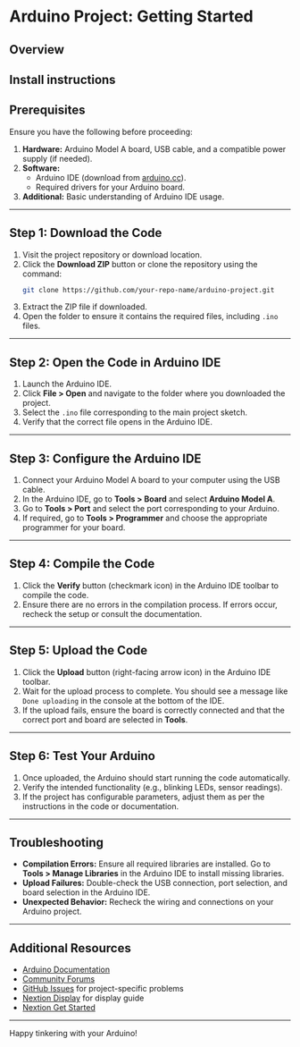 # Arduino Project: Getting Started

## Overview
Install instructions
---

## Prerequisites
Ensure you have the following before proceeding:

1. **Hardware:** Arduino Model A board, USB cable, and a compatible power supply (if needed).
2. **Software:**
   - Arduino IDE (download from [arduino.cc](https://www.arduino.cc/en/software)).
   - Required drivers for your Arduino board.
3. **Additional:** Basic understanding of Arduino IDE usage.

---

## Step 1: Download the Code

1. Visit the project repository or download location.
2. Click the **Download ZIP** button or clone the repository using the command:
   ```bash
   git clone https://github.com/your-repo-name/arduino-project.git
   ```
3. Extract the ZIP file if downloaded.
4. Open the folder to ensure it contains the required files, including `.ino` files.

---

## Step 2: Open the Code in Arduino IDE

1. Launch the Arduino IDE.
2. Click **File > Open** and navigate to the folder where you downloaded the project.
3. Select the `.ino` file corresponding to the main project sketch.
4. Verify that the correct file opens in the Arduino IDE.

---

## Step 3: Configure the Arduino IDE

1. Connect your Arduino Model A board to your computer using the USB cable.
2. In the Arduino IDE, go to **Tools > Board** and select **Arduino Model A**.
3. Go to **Tools > Port** and select the port corresponding to your Arduino.
4. If required, go to **Tools > Programmer** and choose the appropriate programmer for your board.

---

## Step 4: Compile the Code

1. Click the **Verify** button (checkmark icon) in the Arduino IDE toolbar to compile the code.
2. Ensure there are no errors in the compilation process. If errors occur, recheck the setup or consult the documentation.

---

## Step 5: Upload the Code

1. Click the **Upload** button (right-facing arrow icon) in the Arduino IDE toolbar.
2. Wait for the upload process to complete. You should see a message like `Done uploading` in the console at the bottom of the IDE.
3. If the upload fails, ensure the board is correctly connected and that the correct port and board are selected in **Tools**.

---

## Step 6: Test Your Arduino

1. Once uploaded, the Arduino should start running the code automatically.
2. Verify the intended functionality (e.g., blinking LEDs, sensor readings).
3. If the project has configurable parameters, adjust them as per the instructions in the code or documentation.

---

## Troubleshooting

- **Compilation Errors:** Ensure all required libraries are installed. Go to **Tools > Manage Libraries** in the Arduino IDE to install missing libraries.
- **Upload Failures:** Double-check the USB connection, port selection, and board selection in the Arduino IDE.
- **Unexpected Behavior:** Recheck the wiring and connections on your Arduino project.

---

## Additional Resources

- [Arduino Documentation](https://www.arduino.cc/en/Guide/HomePage)
- [Community Forums](https://forum.arduino.cc/)
- [GitHub Issues](https://github.com/your-repo-name/arduino-project/issues) for project-specific problems
- [Nextion Display](https://www.youtube.com/watch?v=YaMKLtj9om0) for display guide
- [Nextion Get Started](https://randomnerdtutorials.com/nextion-display-with-arduino-getting-started/)

---

Happy tinkering with your Arduino!

